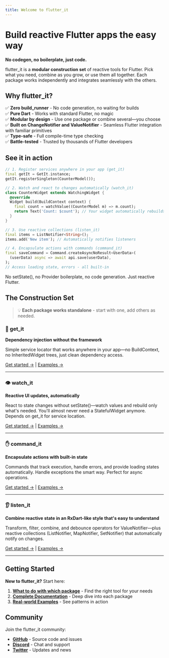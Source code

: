 ```yaml
---
title: Welcome to flutter_it
---
```


# Build reactive Flutter apps the easy way

**No codegen, no boilerplate, just code.**

flutter_it is a **modular construction set** of reactive tools for Flutter. Pick what you need, combine as you grow, or use them all together. Each package works independently and integrates seamlessly with the others.

## Why flutter_it?

<ul style="list-style: none; padding-left: 0;">
  <li>✅ <strong>Zero build_runner</strong> - No code generation, no waiting for builds</li>
  <li>✅ <strong>Pure Dart</strong> - Works with standard Flutter, no magic</li>
  <li>✅ <strong>Modular by design</strong> - Use one package or combine several—you choose</li>
  <li>✅ <strong>Built on ChangeNotifier and ValueNotifier</strong> - Seamless Flutter integration with familiar primitives</li>
  <li>✅ <strong>Type-safe</strong> - Full compile-time type checking</li>
  <li>✅ <strong>Battle-tested</strong> - Trusted by thousands of Flutter developers</li>
</ul>

## See it in action

```dart
// 1. Register services anywhere in your app (get_it)
final getIt = GetIt.instance;
getIt.registerSingleton(CounterModel());

// 2. Watch and react to changes automatically (watch_it)
class CounterWidget extends WatchingWidget {
  @override
  Widget build(BuildContext context) {
    final count = watchValue((CounterModel m) => m.count);
    return Text('Count: $count'); // Your widget automatically rebuilds on every change
  }
}

// 3. Use reactive collections (listen_it)
final items = ListNotifier<String>();
items.add('New item'); // Automatically notifies listeners

// 4. Encapsulate actions with commands (command_it)
final saveCommand = Command.createAsyncNoResult<UserData>(
  (userData) async => await api.save(userData),
);
// Access loading state, errors - all built-in
```

No setState(), no Provider boilerplate, no code generation. Just reactive Flutter.

## The Construction Set

> 💡 **Each package works standalone** - start with one, add others as needed.

### 🎯 get_it
**Dependency injection without the framework**

Simple service locator that works anywhere in your app—no BuildContext, no InheritedWidget trees, just clean dependency access.

[Get started →](/documentation/get_it/getting_started) | [Examples →](/examples/get_it/get_it)

---

### 👁️ watch_it
**Reactive UI updates, automatically**

React to state changes without setState()—watch values and rebuild only what's needed. You'll almost never need a StatefulWidget anymore. Depends on get_it for service location.

[Get started →](/documentation/watch_it/watch_it) | [Examples →](/examples/watch_it/watch_it)

---

### ✋ command_it
**Encapsulate actions with built-in state**

Commands that track execution, handle errors, and provide loading states automatically. Handle exceptions the smart way. Perfect for async operations.

[Get started →](/documentation/command_it/command_it) | [Examples →](/examples/command_it/command_it)

---

### 👂 listen_it
**Combine reactive state in an RxDart-like style that's easy to understand**

Transform, filter, combine, and debounce operators for ValueNotifier—plus reactive collections (ListNotifier, MapNotifier, SetNotifier) that automatically notify on changes.

[Get started →](/documentation/listen_it/listen_it) | [Examples →](/examples/listen_it/listen_it)

---

## Getting Started

**New to flutter_it?** Start here:

1. **[What to do with which package](/getting_started/what_to_do_with_which_package)** - Find the right tool for your needs
2. **[Complete Documentation](/documentation/overview)** - Deep dive into each package
3. **[Real-world Examples](/examples/overview)** - See patterns in action

## Community

Join the flutter_it community:

- **[GitHub](https://github.com/flutter-it)** - Source code and issues
- **[Discord](https://discord.gg/g5hUvhRz)** - Chat and support
- **[Twitter](https://x.com/ThomasBurkhartB)** - Updates and news

